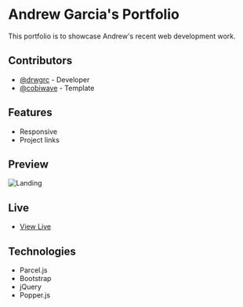 # Andrew Garcia's Portfolio

This portfolio is to showcase Andrew's recent web development work.

## Contributors

- [@drwgrc](https://github.com/drwgrc) - Developer
- [@cobiwave](https://github.com/cobiwave/) - Template

## Features

- Responsive
- Project links

## Preview

![Landing](https://i.ibb.co/Ss3WfyR/Fire-Shot-Capture-002-Andrew-Garcia-Frontend-Developer-www-drwgrc-dev.png)

## Live

- [View Live](https://job-board-landing.vercel.app/)

## Technologies

- Parcel.js
- Bootstrap
- jQuery
- Popper.js
